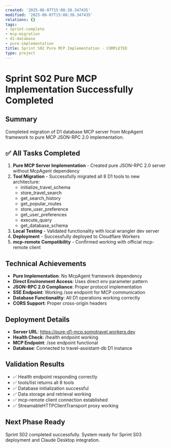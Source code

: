 ```yaml
---
created: '2025-06-07T15:08:38.347435'
modified: '2025-06-07T15:08:38.347435'
relations: {}
tags:
- sprint-complete
- mcp-migration
- d1-database
- pure-implementation
title: Sprint S02 Pure MCP Implementation - COMPLETED
type: project
---
```


# Sprint S02 Pure MCP Implementation Successfully Completed

## Summary
Completed migration of D1 database MCP server from McpAgent framework to pure MCP JSON-RPC 2.0 implementation.

## ✅ All Tasks Completed
1. **Pure MCP Server Implementation** - Created pure JSON-RPC 2.0 server without McpAgent dependency
2. **Tool Migration** - Successfully migrated all 8 D1 tools to new architecture:
   - initialize_travel_schema
   - store_travel_search  
   - get_search_history
   - get_popular_routes
   - store_user_preference
   - get_user_preferences
   - execute_query
   - get_database_schema
3. **Local Testing** - Validated functionality with local wrangler dev server
4. **Deployment** - Successfully deployed to Cloudflare Workers
5. **mcp-remote Compatibility** - Confirmed working with official mcp-remote client

## Technical Achievements
- **Pure Implementation**: No McpAgent framework dependency
- **Direct Environment Access**: Uses direct env parameter pattern  
- **JSON-RPC 2.0 Compliance**: Proper protocol implementation
- **SSE Endpoint**: Working /sse endpoint for MCP communication
- **Database Functionality**: All D1 operations working correctly
- **CORS Support**: Proper cross-origin headers

## Deployment Details
- **Server URL**: https://pure-d1-mcp.somotravel.workers.dev
- **Health Check**: /health endpoint working
- **MCP Endpoint**: /sse endpoint functional
- **Database**: Connected to travel-assistant-db D1 instance

## Validation Results
- ✅ Health endpoint responding correctly
- ✅ tools/list returns all 8 tools
- ✅ Database initialization successful
- ✅ Data storage and retrieval working
- ✅ mcp-remote client connection established
- ✅ StreamableHTTPClientTransport proxy working

## Next Phase Ready
Sprint S02 completed successfully. System ready for Sprint S03 deployment and Claude Desktop integration.

